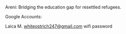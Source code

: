 Areni: Bridging the education gap for resettled refugees.


Google Accounts:

Laica M.
whiteostrich247@gmail.com
wifi password
